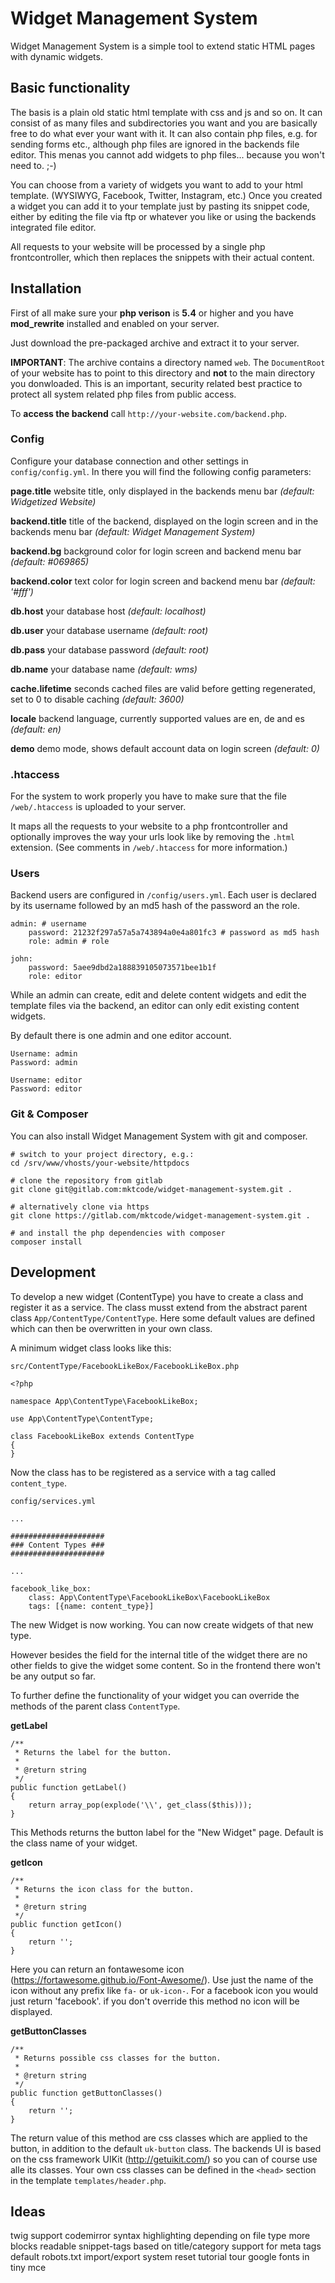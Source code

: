 # Widget Management System

Widget Management System is a simple tool to extend static HTML pages with dynamic widgets.

## Basic functionality

The basis is a plain old static html template with css and js and so on. It can consist of as many files and subdirectories you want and you are basically free to do what ever your want with it.
It can also contain php files, e.g. for sending forms etc., although php files are ignored in the backends file editor. This menas you cannot add widgets to php files... because you won't need to. ;-) 

You can choose from a variety of widgets you want to add to your html template. (WYSIWYG, Facebook, Twitter, Instagram, etc.)
Once you created a widget you can add it to your template just by pasting its snippet code, either by editing the file via ftp or whatever you like or using the backends integrated file editor.

All requests to your website will be processed by a single php frontcontroller, which then replaces the snippets with their actual content.

## Installation

First of all make sure your **php verison** is **5.4** or higher and you have **mod_rewrite** installed and enabled on your server.

Just download the pre-packaged archive and extract it to your server.

**IMPORTANT**: The archive contains a directory named `web`. The `DocumentRoot` of your website has to point to this directory and **not** to the main directory you donwloaded.
This is an important, security related best practice to protect all system related php files from public access.

To **access the backend** call `http://your-website.com/backend.php`.

### Config

Configure your database connection and other settings in `config/config.yml`. In there you will find the following config parameters:

**page.title** website title, only displayed in the backends menu bar *(default: Widgetized Website)*

**backend.title** title of the backend, displayed on the login screen and in the backends menu bar *(default: Widget Management System)*

**backend.bg** background color for login screen and backend menu bar *(default: #069865)*
        
**backend.color** text color for login screen and backend menu bar *(default: '#fff')*

**db.host** your database host *(default: localhost)*
        
**db.user** your database username *(default: root)*
        
**db.pass** your database password *(default: root)*

**db.name** your database name *(default: wms)*
        
**cache.lifetime** seconds cached files are valid before getting regenerated, set to 0 to disable caching *(default: 3600)*

**locale** backend language, currently supported values are en, de and es *(default: en)*

**demo** demo mode, shows default account data on login screen *(default: 0)*

### .htaccess

For the system to work properly you have to make sure that the file `/web/.htaccess` is uploaded to your server.

It maps all the requests to your website to a php frontcontroller and optionally improves the way your urls look like by removing the `.html` extension. (See comments in `/web/.htaccess` for more information.)

### Users

Backend users are configured in `/config/users.yml`. Each user is declared by its username followed by an md5 hash of the password an the role.

    admin: # username
        password: 21232f297a57a5a743894a0e4a801fc3 # password as md5 hash
        role: admin # role
    
    john:
        password: 5aee9dbd2a188839105073571bee1b1f
        role: editor

While an admin can create, edit and delete content widgets and edit the template files via the backend, an editor can only edit existing content widgets.

By default there is one admin and one editor account.

    Username: admin
    Password: admin
    
    Username: editor
    Password: editor

### Git & Composer

You can also install Widget Management System with git and composer.
    
    # switch to your project directory, e.g.:
    cd /srv/www/vhosts/your-website/httpdocs
    
    # clone the repository from gitlab
    git clone git@gitlab.com:mktcode/widget-management-system.git .
    
    # alternatively clone via https
    git clone https://gitlab.com/mktcode/widget-management-system.git .
    
    # and install the php dependencies with composer
    composer install

## Development

To develop a new widget (ContentType) you have to create a class and register it as a service.
The class musst extend from the abstract parent class `App/ContentType/ContentType`. Here some default values are defined which can then be overwritten in your own class. 

A minimum widget class looks like this:

`src/ContentType/FacebookLikeBox/FacebookLikeBox.php`
    
    <?php
    
    namespace App\ContentType\FacebookLikeBox;
    
    use App\ContentType\ContentType;
    
    class FacebookLikeBox extends ContentType
    {
    }

Now the class has to be registered as a service with a tag called `content_type`.

`config/services.yml`

    ...
    
    #####################
    ### Content Types ###
    #####################
    
    ...
    
    facebook_like_box:
        class: App\ContentType\FacebookLikeBox\FacebookLikeBox
        tags: [{name: content_type}]

The new Widget is now working. You can now create widgets of that new type.

However besides the field for the internal title of the widget there are no other fields to give the widget some content. So in the frontend there won't be any output so far.

To further define the functionality of your widget you can override the methods of the parent class `ContentType`.

**getLabel**
    
    /**
     * Returns the label for the button.
     *
     * @return string
     */
    public function getLabel()
    {
        return array_pop(explode('\\', get_class($this)));
    }

This Methods returns the button label for the "New Widget" page. Default is the class name of your widget.

**getIcon**

    /**
     * Returns the icon class for the button.
     *
     * @return string
     */
    public function getIcon()
    {
        return '';
    }

Here you can return an fontawesome icon (https://fortawesome.github.io/Font-Awesome/). Use just the name of the icon without any prefix like `fa-` or `uk-icon-`.
For a facebook icon you would just return 'facebook'. if you don't override this method no icon will be displayed.

**getButtonClasses**

    /**
     * Returns possible css classes for the button.
     *
     * @return string
     */
    public function getButtonClasses()
    {
        return '';
    }
    
The return value of this method are css classes which are applied to the button, in addition to the default `uk-button` class.
The backends UI is based on the css framework UIKit (http://getuikit.com/) so you can of course use alle its classes.
Your own css classes can be defined in the `<head>` section in the template `templates/header.php`.

## Ideas

twig support
codemirror syntax highlighting depending on file type
more blocks
readable snippet-tags based on title/category
support for meta tags
default robots.txt
import/export
system reset
tutorial tour
google fonts in tiny mce